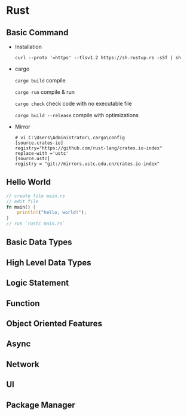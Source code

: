 # Rust

## Basic Command

- Installation

  `curl --proto '=https' --tlsv1.2 https://sh.rustup.rs -sSf | sh`

- cargo

  `cargo build`	compile

  `cargo run`	compile & run

  `cargo check`	check code with no executable file

  `cargo build --release` compile with optimizations

- Mirror

  ```
  # vi C:\Users\Administrator\.cargo\config
  [source.crates-io]
  registry="https://github.com/rust-lang/crates.io-index"
  replace-with ='ustc'
  [source.ustc]
  registry = "git://mirrors.ustc.edu.cn/crates.io-index"
  
  ```

  





## Hello World

```rust
// create file main.rs
// edit file
fn main() {
    println!("hello, world!");
}
// run `rustc main.rs`
```





## Basic Data Types







## High Level Data Types



## Logic Statement



## Function



## Object Oriented Features



## Async



## Network



## UI



## Package Manager